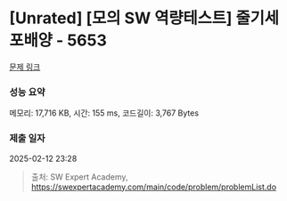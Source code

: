 # [Unrated] [모의 SW 역량테스트] 줄기세포배양 - 5653 

[문제 링크](https://swexpertacademy.com/main/code/problem/problemDetail.do?contestProbId=AWXRJ8EKe48DFAUo) 

### 성능 요약

메모리: 17,716 KB, 시간: 155 ms, 코드길이: 3,767 Bytes

### 제출 일자

2025-02-12 23:28



> 출처: SW Expert Academy, https://swexpertacademy.com/main/code/problem/problemList.do